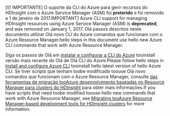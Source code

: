 <span data-ttu-id="59f89-101">[!</span><span class="sxs-lookup"><span data-stu-id="59f89-101">[!</span></span> <span data-ttu-id="59f89-102">IMPORTANTE] O suporte da CLI do Azure para gerir recursos do HDInsight com o Azure Service Manager (ASM) foi **preterido** e foi removido a 1 de janeiro de 2017.</span><span class="sxs-lookup"><span data-stu-id="59f89-102">IMPORTANT] Azure CLI support for managing HDInsight resources using Azure Service Manager (ASM) is **deprecated**, and was removed on January 1, 2017.</span></span> <span data-ttu-id="59f89-103">Olá passos descritos neste documento utilizar Olá novo CLI do Azure comandos que funcionam com o Azure Resource Manager.</span><span class="sxs-lookup"><span data-stu-id="59f89-103">hello steps in this document use hello new Azure CLI commands that work with Azure Resource Manager.</span></span>

<span data-ttu-id="59f89-104">Siga os passos de Olá em [instalar e configurar a CLI do Azure](../articles/cli-install-nodejs.md) tooinstall versão mais recente do Olá de Olá CLI do Azure.</span><span class="sxs-lookup"><span data-stu-id="59f89-104">Please follow hello steps in [Install and configure Azure CLI](../articles/cli-install-nodejs.md) tooinstall hello latest version of hello Azure CLI.</span></span> <span data-ttu-id="59f89-105">Se tiver scripts que tenham toobe modificado toouse Olá novo comandos que funcionam com o Azure Resource Manager, consulte [das ferramentas de migração tooAzure desenvolvimento baseadas no Resource Manager para clusters do HDInsight](../articles/hdinsight/hdinsight-hadoop-development-using-azure-resource-manager.md) para obter mais informações.</span><span class="sxs-lookup"><span data-stu-id="59f89-105">If you have scripts that need toobe modified toouse hello new commands that work with Azure Resource Manager, see [Migrating tooAzure Resource Manager-based development tools for HDInsight clusters](../articles/hdinsight/hdinsight-hadoop-development-using-azure-resource-manager.md) for more information.</span></span>


